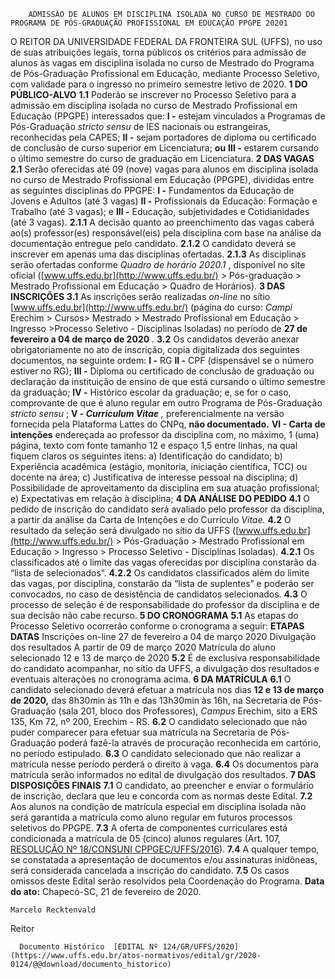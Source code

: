         ADMISSÃO DE ALUNOS EM DISCIPLINA ISOLADA NO CURSO DE MESTRADO DO PROGRAMA DE PÓS-GRADUAÇÃO PROFISSIONAL EM EDUCAÇÃO PPGPE 20201  

 O REITOR DA UNIVERSIDADE FEDERAL DA FRONTEIRA SUL (UFFS), no uso de suas atribuições legais, torna públicos os critérios para admissão de alunos às vagas em disciplina isolada no curso de Mestrado do Programa de Pós-Graduação Profissional em Educação, mediante Processo Seletivo, com validade para o ingresso no primeiro semestre letivo de 2020.  **1 DO PÚBLICO-ALVO** **1.1**  Poderão se inscrever no Processo Seletivo para a admissão em disciplina isolada no curso de Mestrado Profissional em Educação (PPGPE) interessados que: **I -**  estejam vinculados a Programas de Pós-Graduação *stricto sensu*  de IES nacionais ou estrangeiras, reconhecidas pela CAPES; **II -**  sejam portadores de diploma ou certificado de conclusão de curso superior em Licenciatura; **ou** **III -**  estarem cursando o último semestre do curso de graduação em Licenciatura.  **2 DAS VAGAS** **2.1**  Serão oferecidas até 09 (nove) vagas para alunos em disciplina isolada no curso de Mestrado Profissional em Educação (PPGPE), divididas entre as seguintes disciplinas do PPGPE: **I -**  Fundamentos da Educação de Jovens e Adultos (até 3 vagas) **II -**  Profissionais da Educação: Formação e Trabalho (até 3 vagas); e **III -**  Educação, subjetividades e Cotidianidades (até 3 vagas). **2.1.1**  A decisão quanto ao preenchimento das vagas caberá ao(s) professor(es) responsável(eis) pela disciplina com base na análise da documentação entregue pelo candidato. **2.1.2**  O candidato deverá se inscrever em apenas uma das disciplinas ofertadas. **2.1.3**  As disciplinas serão ofertadas conforme *Quadro de horário 2020.1* , disponível no site oficial ([www.uffs.edu.br](http://www.uffs.edu.br/) > Pós-graduação > Mestrado Profissional em Educação > Quadro de Horários).  **3 DAS INSCRIÇÕES** **3.1**  As inscrições serão realizadas  *on-line* no sítio [www.uffs.edu.br](http://www.uffs.edu.br/) (página do curso: *Campi*  Erechim > Cursos> Mestrado > Mestrado Profissional em Educação > Ingresso >Processo Seletivo - Disciplinas Isoladas) no período de **27 de fevereiro a 04 de março de 2020** . **3.2**  Os candidatos deverão anexar obrigatoriamente no ato de inscrição, copia digitalizada dos seguintes documentos, na seguinte ordem: **I -**  RG **II -**  CPF (dispensável se o número estiver no RG); **III -**  Diploma ou certificado de conclusão de graduação ou declaração da instituição de ensino de que está cursando o último semestre da graduação; **IV -**  Histórico escolar da graduação; e, se for o caso, comprovante de que é aluno regular em outro Programa de Pós-Graduação *stricto sensu* ; **V - *Curriculum Vitae***  *,* preferencialmente na versão fornecida pela Plataforma Lattes do CNPq, **não documentado.** **VI - Carta de intenções**  endereçada ao professor da disciplina com, no máximo, 1 (uma) página, texto com fonte tamanho 12 e espaço 1,5 entre linhas, na qual fiquem claros os seguintes itens: a) Identificação do candidato; b) Experiência acadêmica (estágio, monitoria, iniciação científica, TCC) ou docente na área; c) Justificativa de interesse pessoal na disciplina; d) Possibilidade de aproveitamento da disciplina em sua atuação profissional; e) Expectativas em relação à disciplina;  **4 DA ANÁLISE DO PEDIDO** **4.1**  O pedido de inscrição do candidato será avaliado pelo professor da disciplina, a partir da análise da Carta de Intenções e do Currículo  *Vitae.* **4.2**  O resultado da seleção será divulgado no sítio da UFFS ([www.uffs.edu.br](http://www.uffs.edu.br/) > Pós-Graduação > Mestrado Profissional em Educação > Ingresso > Processo Seletivo - Disciplinas Isoladas). **4.2.1**  Os classificados até o limite das vagas oferecidas por disciplina constarão da “lista de selecionados”. **4.2.2**  Os candidatos classificados além do limite das vagas, por disciplina, constarão da “lista de suplentes” e poderão ser convocados, no caso de desistência de candidatos selecionados. **4.3**  O processo de seleção é de responsabilidade do professor da disciplina e de sua decisão não cabe recurso.  **5 DO CRONOGRAMA** **5.1**  As etapas do Processo Seletivo ocorrerão conforme o cronograma a seguir:     **ETAPAS**   **DATAS**     Inscrições on-line   27 de fevereiro a 04 de março 2020     Divulgação dos resultados   A partir de 09 de março 2020     Matrícula do aluno selecionado   12 e 13 de março de 2020     **5.2**  É de exclusiva responsabilidade do candidato acompanhar, no sítio da UFFS, a divulgação dos resultados e eventuais alterações no cronograma acima.  **6 DA MATRÍCULA** **6.1**  O candidato selecionado deverá efetuar a matrícula nos dias  **12 e 13 de março de 2020,** das 8h30min às 11h e das 13h30min às 16h, na Secretaria de Pós-Graduação (sala 201, bloco dos Professores), *Campus*  Erechim, sito a ERS 135, Km 72, nº 200, Erechim - RS. **6.2**  O candidato selecionado que não puder comparecer para efetuar sua matrícula na Secretaria de Pós-Graduação poderá fazê-la através de procuração reconhecida em cartório, no período estipulado. **6.3**  O candidato selecionado que não realizar a matrícula nesse período perderá o direito à vaga. **6.4**  Os documentos para matrícula serão informados no edital de divulgação dos resultados.  **7 DAS DISPOSIÇÕES FINAIS** **7.1**  O candidato, ao preencher e enviar o formulário de inscrição, declara que leu e concorda com as normas deste Edital. **7.2**  Aos alunos na condição de matrícula especial em disciplina isolada não será garantida a matrícula como aluno regular em futuros processos seletivos do PPGPE. **7.3**  A oferta de componentes curriculares está condicionada a matrícula de 05 (cinco) alunos regulares (Art. 107, [RESOLUÇÃO Nº 18/CONSUNI CPPGEC/UFFS/2016](https://www.uffs.edu.br/atos-normativos/resolucao/consunicppgec/2016-0018)). **7.4**  A qualquer tempo, se constatada a apresentação de documentos e/ou assinaturas inidôneas, será considerada cancelada a inscrição do candidato. **7.5**  Os casos omissos deste Edital serão resolvidos pela Coordenação do Programa.        **Data do ato:** Chapecó-SC, 21 de fevereiro de 2020.   
 

    Marcelo Recktenvald   
 Reitor 

      Documento Histórico  [EDITAL Nº 124/GR/UFFS/2020](https://www.uffs.edu.br/atos-normativos/edital/gr/2020-0124/@@download/documento_historico)     
      